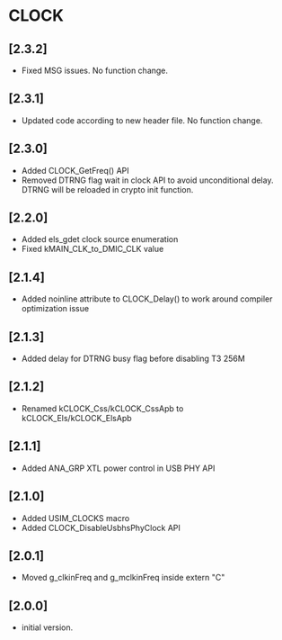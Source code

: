 # CLOCK

## [2.3.2]

- Fixed MSG issues. No function change.


## [2.3.1]

- Updated code according to new header file. No function change.

## [2.3.0]

- Added CLOCK_GetFreq() API
- Removed DTRNG flag wait in clock API to avoid unconditional delay.
  DTRNG will be reloaded in crypto init function.

## [2.2.0]

- Added els_gdet clock source enumeration
- Fixed kMAIN_CLK_to_DMIC_CLK value

## [2.1.4]

- Added noinline attribute to CLOCK_Delay() to work around compiler
  optimization issue

## [2.1.3]

- Added delay for DTRNG busy flag before disabling T3 256M

## [2.1.2]

- Renamed kCLOCK_Css/kCLOCK_CssApb to kCLOCK_Els/kCLOCK_ElsApb

## [2.1.1]

- Added ANA_GRP XTL power control in USB PHY API

## [2.1.0]

- Added USIM_CLOCKS macro
- Added CLOCK_DisableUsbhsPhyClock API

## [2.0.1]

- Moved g_clkinFreq and g_mclkinFreq inside extern "C"

## [2.0.0]

- initial version.
